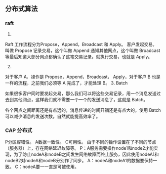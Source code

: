 ## 分布式算法
### raft
1. 
Raft 工作流程分为Propose，Append，Broadcast 和 Apply。
客户发起交易，叫做 Propose
记录交易，这个叫做 Append
通知其他网点，这个叫做 Broadcast
等最后知道大部分网点都确认了这笔交易记录，就执行交易，也就是 Apply。

2. 
对于客户 A，操作是 Propose，Append，Broadcast， Apply，对于客户 B 也是一样的流程，之前我们必须等 A 完成了，才能处理 B。
3. 
Batch

如果很多客户同时要发起交易，那么我们可以将这些交易记录，用一个消息发送过去到其他网点，这样我们就不需要一个一个的发送消息了，这就是 Batch。

各个网点之间距离还是有点远的，消息传递的时间开销还是有点大的。使用 Batch 可以减少消息的发送次数，自然就能提高效率了。
### CAP 分布式 
P分区容错性。
A数据一致性。
C可用性。
由于不同的操作设置在了不同的节点（服务器）上，存在网络延迟故障等。
P：A服务需要操作node1和node2才能实现，为了防止nodeA和nodeB之间发生网络故障而终止服务，因此使用nodeA1和nodeB2对nodeA和nodeB分别作了同步。
A：nodeA和nodeA1的数据要保持一致。
C：nodeA要一一直是可被使用。